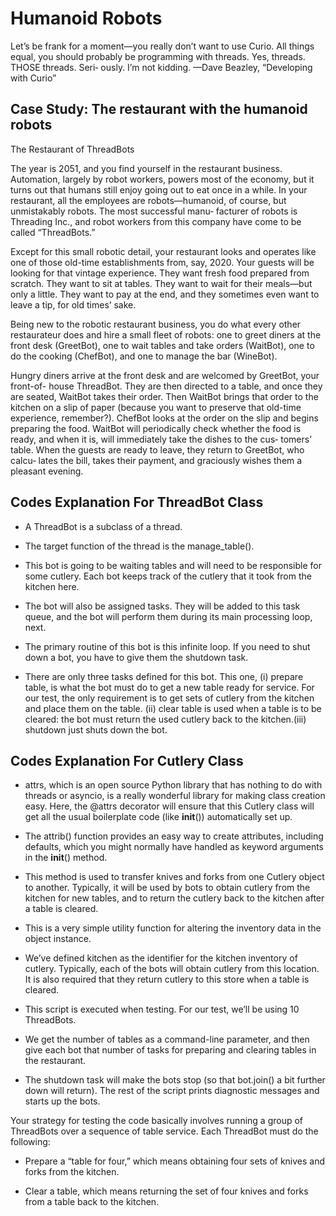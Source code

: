 # Humanoid Robots

Let’s be frank for a moment—you really don’t want to use Curio. All things equal, you
should probably be programming with threads. Yes, threads. THOSE threads. Seri‐
ously. I’m not kidding.
—Dave Beazley, “Developing with Curio”

## Case Study: The restaurant with the humanoid robots

The Restaurant of ThreadBots

The year is 2051, and you find yourself in the restaurant business. Automation,
largely by robot workers, powers most of the economy, but it turns out that humans
still enjoy going out to eat once in a while. In your restaurant, all the employees are
robots—humanoid, of course, but unmistakably robots. The most successful manu‐
facturer of robots is Threading Inc., and robot workers from this company have come
to be called “ThreadBots.”

Except for this small robotic detail, your restaurant looks and operates like one of
those old-time establishments from, say, 2020. Your guests will be looking for that
vintage experience. They want fresh food prepared from scratch. They want to sit at
tables. They want to wait for their meals—but only a little. They want to pay at the
end, and they sometimes even want to leave a tip, for old times’ sake.

Being new to the robotic restaurant business, you do what every other restaurateur
does and hire a small fleet of robots: one to greet diners at the front desk (GreetBot),
one to wait tables and take orders (WaitBot), one to do the cooking (ChefBot), and
one to manage the bar (WineBot).

Hungry diners arrive at the front desk and are welcomed by GreetBot, your front-of-
house ThreadBot. They are then directed to a table, and once they are seated, WaitBot
takes their order. Then WaitBot brings that order to the kitchen on a slip of paper
(because you want to preserve that old-time experience, remember?). ChefBot looks
at the order on the slip and begins preparing the food. WaitBot will periodically check
whether the food is ready, and when it is, will immediately take the dishes to the cus‐
tomers’ table. When the guests are ready to leave, they return to GreetBot, who calcu‐
lates the bill, takes their payment, and graciously wishes them a pleasant evening.

## Codes Explanation For ThreadBot Class

- A ThreadBot is a subclass of a thread.

- The target function of the thread is the manage_table().

- This bot is going to be waiting tables and will need to be responsible for some cutlery. Each bot keeps track of the cutlery that it took from the kitchen here.

- The bot will also be assigned tasks. They will be added to this task queue, and the bot will perform them during its main processing loop, next.

- The primary routine of this bot is this infinite loop. If you need to shut down a bot, you have to give them the shutdown task.

- There are only three tasks defined for this bot. This one, (i) prepare table, is what the bot must do to get a new table ready for service. For our test, the only
requirement is to get sets of cutlery from the kitchen and place them on the table.
(ii) clear table is used when a table is to be cleared: the bot must return the used cutlery back to the kitchen.(iii) shutdown just shuts down the bot.

## Codes Explanation For Cutlery Class

- attrs, which is an open source Python library that has nothing to do with threads or asyncio, is a really wonderful library for making class creation easy.
Here, the @attrs decorator will ensure that this Cutlery class will get all the usual boilerplate code (like __init__()) automatically set up.

- The attrib() function provides an easy way to create attributes, including defaults, which you might normally have handled as keyword arguments in the __init__() method.

- This method is used to transfer knives and forks from one Cutlery object to another. Typically, it will be used by bots to obtain cutlery from the kitchen for
new tables, and to return the cutlery back to the kitchen after a table is cleared.

- This is a very simple utility function for altering the inventory data in the object instance.

- We’ve defined kitchen as the identifier for the kitchen inventory of cutlery. Typically, each of the bots will obtain cutlery from this location. It is also required that they return cutlery to this store when a table is cleared.

- This script is executed when testing. For our test, we’ll be using 10 ThreadBots.

- We get the number of tables as a command-line parameter, and then give each bot that number of tasks for preparing and clearing tables in the restaurant.

- The shutdown task will make the bots stop (so that bot.join() a bit further down will return). The rest of the script prints diagnostic messages and starts up the bots.

Your strategy for testing the code basically involves running a group of ThreadBots over a sequence of table service. Each ThreadBot must do the following:

- Prepare a “table for four,” which means obtaining four sets of knives and forks from the kitchen.

- Clear a table, which means returning the set of four knives and forks from a table back to the kitchen.
